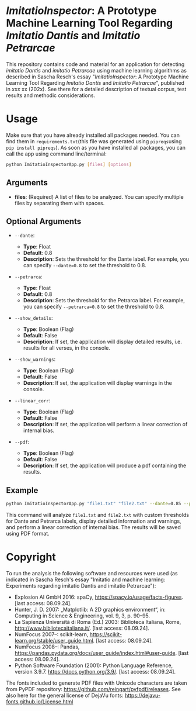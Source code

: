 # _ImitatioInspector_: A Prototype Machine Learning Tool Regarding _Imitatio Dantis_ and _Imitatio Petrarcae_

This repository contains code and material for an application for detecting _imitatio Dantis_ and _imitatio Petrarcae_ using machine learning algorithms as described in Sascha Resch's essay "_ImitatioInspector_: A Prototype Machine Learning Tool Regarding _Imitatio Dantis_ and _Imitatio Petrarcae_", published in _xxx_ xx (202x). See there for a detailed description of textual corpus, test results and methodic considerations.

# Usage

Make sure that you have already installed all packages needed. You can find them in `requirements.txt`(this file was generated using `pipreqs`using `pip install pipreqs`). As soon as you have installed all packages, you can call the app using command line/terminal:

```bash
python ImitatioInspectorApp.py [files] [options]
```

## Arguments

- **files**: (Required) A list of files to be analyzed. You can specify multiple files by separating them with spaces.

## Optional Arguments

- `--dante`:

  - **Type**: Float
  - **Default**: 0.8
  - **Description**: Sets the threshold for the Dante label. For example, you can specify `--dante=0.8` to set the threshold to 0.8.

- `--petrarca`:

  - **Type**: Float
  - **Default**: 0.8
  - **Description**: Sets the threshold for the Petrarca label. For example, you can specify `--petrarca=0.8` to set the threshold to 0.8.

- `--show_details`:

  - **Type**: Boolean (Flag)
  - **Default**: False
  - **Description**: If set, the application will display detailed results, i.e. results for all verses, in the console.

- `--show_warnings`:

  - **Type**: Boolean (Flag)
  - **Default**: False
  - **Description**: If set, the application will display warnings in the console.

- `--linear_corr`:

  - **Type**: Boolean (Flag)
  - **Default**: False
  - **Description**: If set, the application will perform a linear correction of internal bias.

- `--pdf`:
  - **Type**: Boolean (Flag)
  - **Default**: False
  - **Description**: If set, the application will produce a pdf containing the results.

## Example

```bash
python ImitatioInspectorApp.py "file1.txt" "file2.txt" --dante=0.85 --petrarca=0.85 --show_details --show_warnings --linear_corr --pdf
```

This command will analyze `file1.txt` and `file2.txt` with custom thresholds for Dante and Petrarca labels, display detailed information and warnings, and perform a linear correction of internal bias. The results will be saved using PDF format.

# Copyright

To run the analysis the following software and resources were used (as indicated in Sascha Resch's essay "Imitatio and machine learning: Experiments regarding imitatio Dantis and imitatio Petrarcae"):

- Explosion AI GmbH 2016: spaCy, https://spacy.io/usage/facts-figures. [last access: 08.09.24].
- Hunter, J. D. 2007: „Matplotlib: A 2D graphics environment“, in: Computing in Science & Engineering, vol. 9, 3, p. 90–95.
- La Sapienza Università di Roma (Ed.) 2003: Biblioteca Italiana, Rome, http://www.bibliotecaitaliana.it/. [last access: 08.09.24].
- NumFocus 2007–: scikit-learn, https://scikit-learn.org/stable/user_guide.html. [last access: 08.09.24].
- NumFocus 2008–: Pandas, https://pandas.pydata.org/docs/user_guide/index.html#user-guide. [last access: 08.09.24].
- Python Software Foundation (2001): Python Language Reference, version 3.9.7. https://docs.python.org/3.9/. [last access: 08.09.24].

The fonts included to generate PDF files with Unicode characters are taken from PyPDF repository: https://github.com/reingart/pyfpdf/releases. See also here for the general license of DejaVu fonts: https://dejavu-fonts.github.io/License.html
